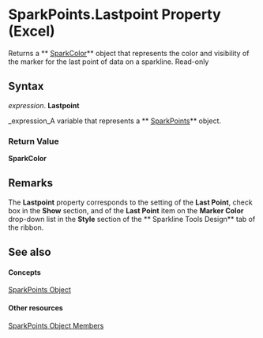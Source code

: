 
# SparkPoints.Lastpoint Property (Excel)

Returns a  ** [SparkColor](3de82c5c-eb0a-ab39-64a8-00f4c005c6af.md)** object that represents the color and visibility of the marker for the last point of data on a sparkline. Read-only


## Syntax

 _expression_. **Lastpoint**

 _expression_A variable that represents a  ** [SparkPoints](382bf292-7824-179f-e254-1b72dfb557b2.md)** object.


### Return Value

 **SparkColor**


## Remarks

The  **Lastpoint** property corresponds to the setting of the **Last Point**, check box in the  **Show** section, and of the **Last Point** item on the **Marker Color** drop-down list in the **Style** section of the ** Sparkline Tools Design** tab of the ribbon.


## See also


#### Concepts


 [SparkPoints Object](382bf292-7824-179f-e254-1b72dfb557b2.md)
#### Other resources


 [SparkPoints Object Members](d8b6a812-38ea-f048-5fd1-64466e908136.md)
